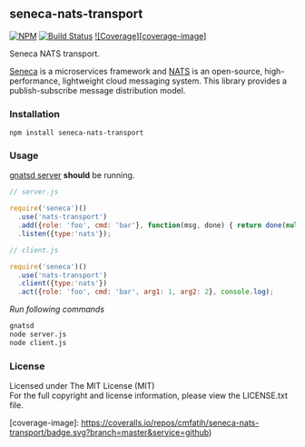 ## seneca-nats-transport

[![NPM][npm-image]][npm-url] [![Build Status][travis-image]][travis-url] [![Coverage][coverage-image]][coverage-url]

Seneca NATS transport.

[Seneca](http://senecajs.org/) is a microservices framework and [NATS](http://nats.io/) is 
an open-source, high-performance, lightweight cloud messaging system. This library provides
a publish-subscribe message distribution model.

### Installation

```
npm install seneca-nats-transport
```

### Usage

[gnatsd server](http://nats.io/download/) **should** be running.

```javascript
// server.js

require('seneca')()
  .use('nats-transport')
  .add({role: 'foo', cmd: 'bar'}, function(msg, done) { return done(null, msg); })
  .listen({type:'nats'});
```

```javascript
// client.js

require('seneca')()
  .use('nats-transport')
  .client({type:'nats'})
  .act({role: 'foo', cmd: 'bar', arg1: 1, arg2: 2}, console.log);
```

*Run following commands*
```bash
gnatsd
node server.js
node client.js
```

### License

Licensed under The MIT License (MIT)  
For the full copyright and license information, please view the LICENSE.txt file.

[npm-url]: http://npmjs.org/package/seneca-nats-transport
[npm-image]: https://badge.fury.io/js/seneca-nats-transport.svg

[travis-url]: https://travis-ci.org/cmfatih/seneca-nats-transport
[travis-image]: https://travis-ci.org/cmfatih/seneca-nats-transport.svg?branch=master

[coverage-url]: https://coveralls.io/github/cmfatih/seneca-nats-transport?branch=master
[coverage-image]: https://coveralls.io/repos/cmfatih/seneca-nats-transport/badge.svg?branch=master&service=github)